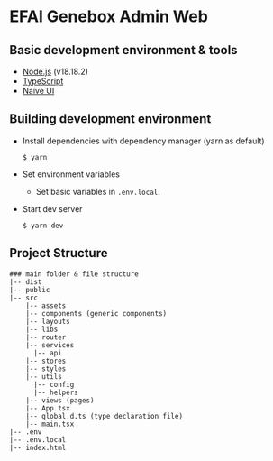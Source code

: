 # EFAI Genebox Admin Web

## Basic development environment & tools

- [Node.js](https://nodejs.org/en) (v18.18.2)
- [TypeScript](https://www.typescriptlang.org/)
- [Naive UI](https://www.naiveui.com/)

## Building development environment

- Install dependencies with dependency manager (yarn as default)

  ```
  $ yarn
  ```

- Set environment variables

  - Set basic variables in `.env.local`.

- Start dev server

  ```
  $ yarn dev
  ```

## Project Structure

```
### main folder & file structure
|-- dist
|-- public
|-- src
    |-- assets
    |-- components (generic components)
    |-- layouts
    |-- libs
    |-- router
    |-- services
      |-- api
    |-- stores
    |-- styles
    |-- utils
      |-- config
      |-- helpers
    |-- views (pages)
    |-- App.tsx
    |-- global.d.ts (type declaration file)
    |-- main.tsx
|-- .env
|-- .env.local
|-- index.html
```
